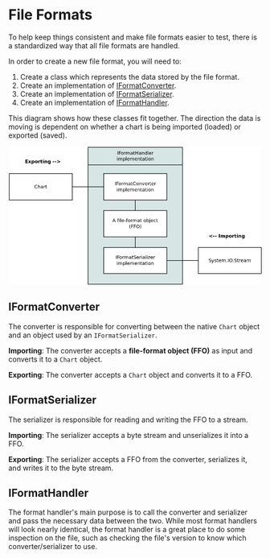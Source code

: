 # File Formats

To help keep things consistent and make file formats easier to test, there is a standardized way that all file formats are handled.

In order to create a new file format, you will need to:

1. Create a class which represents the data stored by the file format.
2. Create an implementation of [IFormatConverter](IFormatConverter.cs).
3. Create an implementation of [IFormatSerializer](IFormatSerializer.cs).
4. Create an implementation of [IFormatHandler](IFormatHandler.cs).

This diagram shows how these classes fit together. The direction the data is moving is dependent on whether a chart is being imported (loaded) or exported (saved).

![](img/file_format_class_diagram.png)

## IFormatConverter

The converter is responsible for converting between the native `Chart` object and an object used by an `IFormatSerializer`.

**Importing**: The converter accepts a **file-format object (FFO)** as input and converts it to a `Chart` object.

**Exporting**: The converter accepts a `Chart` object and converts it to a FFO.

## IFormatSerializer

The serializer is responsible for reading and writing the FFO to a stream.

**Importing**: The serializer accepts a byte stream and unserializes it into a FFO.

**Exporting**: The serializer accepts a FFO from the converter, serializes it, and writes it to the byte stream.

## IFormatHandler

The format handler's main purpose is to call the converter and serializer and pass the necessary data between the two. While most format handlers will look nearly identical, the format handler is a great place to do some inspection on the file, such as checking the file's version to know which converter/serializer to use.